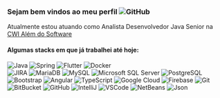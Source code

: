 ### Sejam bem vindos ao meu perfil ![GitHub](https://img.shields.io/badge/-GitHub-black?style=flat-square&logo=GitHub)

Atualmente estou atuando como Analista Desenvolvedor Java Senior na [CWI Além do Software](https://cwi.com.br/)

#### Algumas stacks em que já trabalhei até hoje:

![Java](https://img.shields.io/badge/-Java-007396?style=flat-square&logo=java)
![Spring](https://img.shields.io/badge/-Spring-6DB33F?style=flat-square&logo=spring&logoColor=white)
![Flutter](https://img.shields.io/badge/-flutter-007396?style=flat-square&logo=flutter)
![Docker](https://img.shields.io/badge/-Docker-2496ED?style=flat-square&logo=docker&logoColor=white)  
![JIRA](https://img.shields.io/badge/-JIRA-0052CC?style=flat-square&logo=jira)
![MariaDB](https://img.shields.io/badge/-MariaDB-003545?style=flat-square&logo=MariaDB)
![MySQL](https://img.shields.io/badge/-MySQL-4479A1?style=flat-square&logo=mysql&logoColor=white)
![Microsoft SQL Server](https://img.shields.io/badge/-SQL%20Server-CC2927?style=flat-square&logo=microsoft-sql-server&logoColor=white)
![PostgreSQL](https://img.shields.io/badge/-PostgreSQL-44cc11?style=flat-square&logo=PostgreSQL&logoColor=white)
![Bootstrap](https://img.shields.io/badge/-Bootstrap-563D7C?style=flat-square&logo=bootstrap)
![Angular](https://img.shields.io/badge/-Angular-DD0031?style=flat-square&logo=angular)
![TypeScript](https://img.shields.io/badge/-TypeScript-007ACC?style=flat-square&logo=typescript)
![Google Cloud](https://img.shields.io/badge/Google%20Cloud-4285F4?style=flat-square&logo=google-cloud&logoColor=white)
![Firebase](https://img.shields.io/badge/Firebase-FFCA28?style=flat-square&logo=firebase&logoColor=white)
![Git](https://img.shields.io/badge/-git-black?style=flat-square&logo=git)
![BitBucket](https://img.shields.io/badge/-BitBucket-darkblue?style=flat-square&logo=bitbucket)
![GitHub](https://img.shields.io/badge/-GitHub-black?style=flat-square&logo=GitHub)
![IntelliJ](https://img.shields.io/badge/-IntelliJ%20IDEA-black?style=flat-square&logo=intellij-idea&logoColor=white)
![VSCode](https://img.shields.io/badge/-VSCode-007ACC?style=flat-square&logo=visual-studio-code&logoColor=white)
![NetBeans](https://img.shields.io/badge/-NetBeans-007ACC?style=flat-square&logo=apache-netbeans-ide&logoColor=white)
![Json](https://img.shields.io/badge/-json-black?style=flat-square&logo=json)

<!--
**gilvangobbato/gilvangobbato** is a ✨ _special_ ✨ repository because its `README.md` (this file) appears on your GitHub profile.

Here are some ideas to get you started:

- 🔭 I’m currently working on ...
- 🌱 I’m currently learning ...
- 👯 I’m looking to collaborate on ...
- 🤔 I’m looking for help with ...
- 💬 Ask me about ...
- 📫 How to reach me: ...
- 😄 Pronouns: ...
- ⚡ Fun fact: ...
-->
